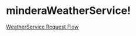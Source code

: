 # minderaWeatherService!
[WeatherService Request Flow](https://user-images.githubusercontent.com/17809047/134524730-504f23f8-7285-420e-af98-78da26b69e10.jpg)
